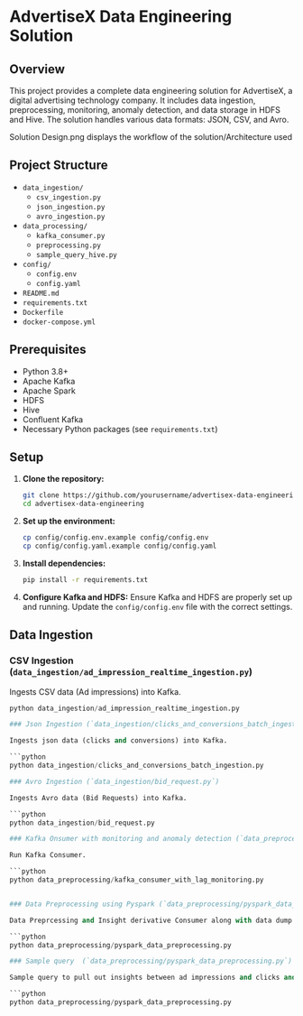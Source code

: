# AdvertiseX Data Engineering Solution

## Overview

This project provides a complete data engineering solution for AdvertiseX, a digital advertising technology company. It includes data ingestion, preprocessing, monitoring, anomaly detection, and data storage in HDFS and Hive. The solution handles various data formats: JSON, CSV, and Avro.

Solution Design.png displays the workflow of the solution/Architecture used


## Project Structure

- `data_ingestion/`
  - `csv_ingestion.py`
  - `json_ingestion.py`
  - `avro_ingestion.py`
- `data_processing/`
  - `kafka_consumer.py`
  - `preprocessing.py`
  - `sample_query_hive.py`
- `config/`
  - `config.env`
  - `config.yaml`
- `README.md`
- `requirements.txt`
- `Dockerfile`
- `docker-compose.yml`

## Prerequisites

- Python 3.8+
- Apache Kafka
- Apache Spark
- HDFS
- Hive
- Confluent Kafka 
- Necessary Python packages (see `requirements.txt`)

## Setup

1. **Clone the repository:**
    ```sh
    git clone https://github.com/yourusername/advertisex-data-engineering.git
    cd advertisex-data-engineering
    ```

2. **Set up the environment:**
    ```sh
    cp config/config.env.example config/config.env
    cp config/config.yaml.example config/config.yaml
    ```

3. **Install dependencies:**
    ```sh
    pip install -r requirements.txt
    ```

4. **Configure Kafka and HDFS:**
    Ensure Kafka and HDFS are properly set up and running. Update the `config/config.env` file with the correct settings.

## Data Ingestion

### CSV Ingestion (`data_ingestion/ad_impression_realtime_ingestion.py`)

Ingests CSV data (Ad impressions) into Kafka.

```python
python data_ingestion/ad_impression_realtime_ingestion.py

### Json Ingestion (`data_ingestion/clicks_and_conversions_batch_ingestion.py`)

Ingests json data (clicks and conversions) into Kafka.

```python
python data_ingestion/clicks_and_conversions_batch_ingestion.py

### Avro Ingestion (`data_ingestion/bid_request.py`)

Ingests Avro data (Bid Requests) into Kafka.

```python
python data_ingestion/bid_request.py

### Kafka Onsumer with monitoring and anomaly detection (`data_preprocessing/kafka_consumer_with_lag_monitoring.py`)

Run Kafka Consumer.

```python
python data_preprocessing/kafka_consumer_with_lag_monitoring.py


### Data Preprocessing using Pyspark (`data_preprocessing/pyspark_data_preprocessing.py`)

Data Preprcessing and Insight derivative Consumer along with data dump into hdfs and hive.

```python
python data_preprocessing/pyspark_data_preprocessing.py

### Sample query  (`data_preprocessing/pyspark_data_preprocessing.py`)

Sample query to pull out insights between ad impressions and clicks and conversion from hive

```python
python data_preprocessing/pyspark_data_preprocessing.py



